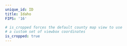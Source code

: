 ```yaml
---
unique_id: ID
title: Idaho
FIPS: '16'

# is_cropped forces the default county map view to use
# a custom set of viewbox coordinates
is_cropped: true
---
```

